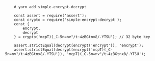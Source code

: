         # yarn add simple-encrypt-decrypt

        const assert = require('assert');
        const crypto = require('simple-encrypt-decrypt');
        const {
            encrypt,
            decrypt
        } = crypto('mcpT)(_C-5n=nv"/t~4zBGtnx8/.YTSU'); // 32 byte key

        assert.strictEqual(decrypt(encrypt('encrypt')), 'encrypt');
        assert.strictEqual(decrypt(encrypt('mcpT)(_C-5n=nv"/t~4zBGtnx8/.YTSU')), 'mcpT)(_C-5n=nv"/t~4zBGtnx8/.YTSU');